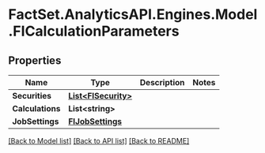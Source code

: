 # FactSet.AnalyticsAPI.Engines.Model.FICalculationParameters
## Properties

Name | Type | Description | Notes
------------ | ------------- | ------------- | -------------
**Securities** | [**List&lt;FISecurity&gt;**](FISecurity.md) |  | 
**Calculations** | **List&lt;string&gt;** |  | 
**JobSettings** | [**FIJobSettings**](FIJobSettings.md) |  | 

[[Back to Model list]](../README.md#documentation-for-models) [[Back to API list]](../README.md#documentation-for-api-endpoints) [[Back to README]](../README.md)

